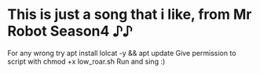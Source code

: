 # This is just a song that i like, from Mr Robot Season4 ♪♪
For any wrong try apt install lolcat -y && apt update 
Give permission to script with chmod +x low_roar.sh 
Run and sing :) 

